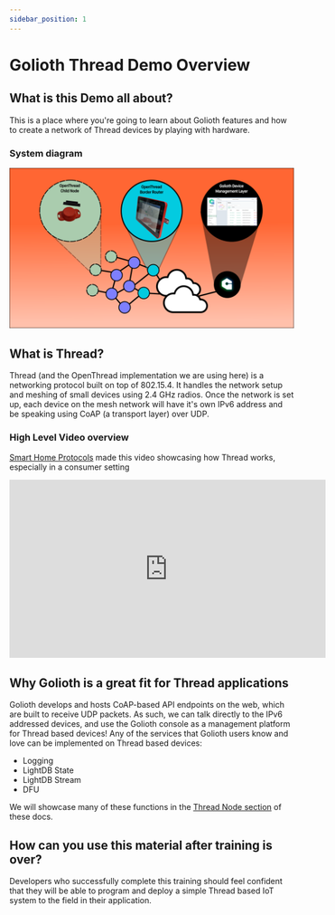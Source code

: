 ```yaml
---
sidebar_position: 1
---
```


# Golioth Thread Demo Overview

## What is this Demo all about?

This is a place where you're going to learn about Golioth features and how to create a network of Thread devices by playing with hardware. 

### System diagram

![Thread_System_Diagram](OpenThread_Golioth_Diagram.png)

## What is Thread?

Thread (and the OpenThread implementation we are using here) is a networking protocol built on top of 802.15.4. It handles the network setup and meshing of small devices using 2.4 GHz radios. Once the network is set up, each device on the mesh network will have it's own IPv6 address and be speaking using CoAP (a transport layer) over UDP. 

### High Level Video overview

[Smart Home Protocols](https://www.youtube.com/channel/UCrVLgIniVg6jW38uVqDRIiQ) made this video showcasing how Thread works, especially in a consumer setting

<iframe width="560" height="315" src="https://www.youtube.com/embed/0JC4tNe0OS4" title="YouTube video player" frameborder="0" allow="accelerometer; autoplay; clipboard-write; encrypted-media; gyroscope; picture-in-picture" allowfullscreen></iframe>

## Why Golioth is a great fit for Thread applications

Golioth develops and hosts CoAP-based API endpoints on the web, which are built to receive UDP packets. As such, we can talk directly to the IPv6 addressed devices, and use the Golioth console as a management platform for Thread based devices! Any of the services that Golioth users know and love can be implemented on Thread based devices:

* Logging
* LightDB State
* LightDB Stream
* DFU

We will showcase many of these functions in the [Thread Node section](create-thread-node) of these docs.

## How can you use this material after training is over?

Developers who successfully complete this training should feel confident that they will be able to program and deploy a simple Thread based IoT system to the field in their application.